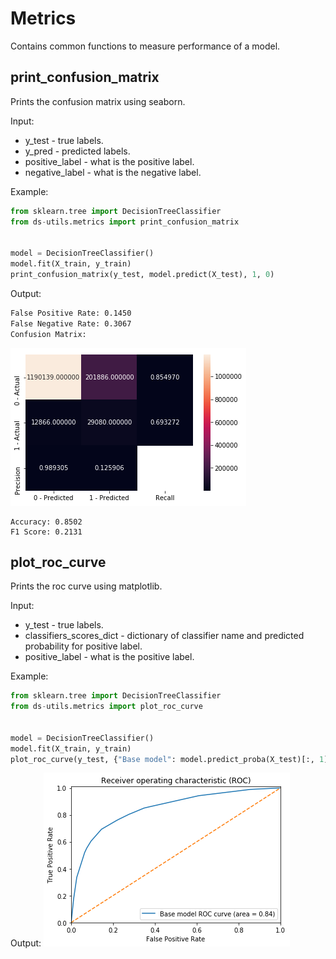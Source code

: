 # Metrics
Contains common functions to measure performance of a model. 
## print_confusion_matrix
Prints the confusion matrix using seaborn.

Input:
* y_test - true labels.
* y_pred - predicted labels.
* positive_label - what is the positive label.
* negative_label - what is the negative label.

Example:
```python
from sklearn.tree import DecisionTreeClassifier
from ds-utils.metrics import print_confusion_matrix


model = DecisionTreeClassifier()
model.fit(X_train, y_train)
print_confusion_matrix(y_test, model.predict(X_test), 1, 0)
```

Output:
```bash
False Positive Rate: 0.1450
False Negative Rate: 0.3067
Confusion Matrix:
```
![confusion_matrix](images/confusion_matrix.png)
```
Accuracy: 0.8502
F1 Score: 0.2131
```

## plot_roc_curve
Prints the roc curve using matplotlib.

Input:
* y_test - true labels.
* classifiers_scores_dict - dictionary of classifier name and predicted probability for positive label.
* positive_label - what is the positive label.

Example:
```python
from sklearn.tree import DecisionTreeClassifier
from ds-utils.metrics import plot_roc_curve


model = DecisionTreeClassifier()
model.fit(X_train, y_train)
plot_roc_curve(y_test, {"Base model": model.predict_proba(X_test)[:, 1]}, 1)
```

Output:
![roc_curve](images/roc_curve.png)